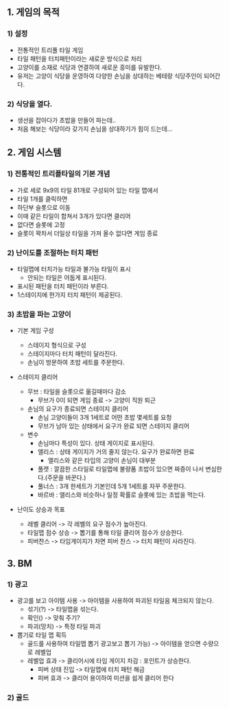 ## 1. 게임의 목적
### 1) 설정
- 전통적인 트리풀 타일 게임
- 타일 패턴을 터치패턴이라는 새로운 방식으로 처리
- 고양이를 소재로 식당과 연결하여 새로운 흥미를 유발한다.
- 유저는 고양이 식당을 운영하여 다양한 손님을 상대하는 베테랑 식당주인이 되어간다.

### 2) 식당을 열다.
- 생선을 잡아다가 초밥을 만들어 파는데..
- 처음 해보는 식당이라 갖가지 손님을 상대하기가 힘이 드는데...

## 2. 게임 시스템
### 1) 전통적인 트리플타일의 기본 개념 
- 가로 세로 9x9의 타일 81개로 구성되어 있는 타일 맵에서
- 타일 1개를 클릭하면
- 하단부 슬롯으로 이동
- 이때 같은 타일이 합쳐서 3개가 있다면 클리어
- 없다면 슬롯에 고정
- 슬롯이 꽉차서 더일상 타일을 가져 올수 없다면 게임 종료

### 2) 난이도를 조절하는 터치 패턴
- 타일맵에 터치가능 타일과 불가능 타일이 표시
  - 안되는 타일은 어둡게 표시된다.
- 표시된 패턴을 터치 패턴이라 부른다.
- 1스테이지에 한가지 터치 패턴이 제공된다.

### 3) 초밥을 파는 고양이
- 기본 게임 구성
  - 스테이지 형식으로 구성
  - 스테이지마다 터치 패턴이 달라진다.
  - 손님이 방문하여 초밥 세트를 주문한다.
- 스테이지 클리어
  - 무브 : 타일을 슬롯으로 옮길때마다 감소
    - 무브가 0이 되면 게임 종료 -> 고양이 직원 퇴근   
  - 손님의 요구가 종료되면 스테이지 클리어
    - 손님 고양이들이 3개 1세트로 어떤 초밥 몇세트를 요청
    - 무브가 남아 있는 상태에서 요구가 완료 되면 스테이지 클리어  
  - 변수
    - 손님마다 특성이 있다. 상태 게이지로 표시된다.
    - 앨리스 : 상태 게이지가 거의 줄지 않는다. 요구가 완료하면 완료
      - 앨리스와 같은 타입의 고양이 손님이 대부분 
    - 풀캣 : 깔끔한 스타일로 타일맵에 불량품 초밥이 있으면 짜증이 나서 변심한다.(주문을 바꾼다.)
    - 풀너스 : 3개 한세트가 기본인데 5개  1세트를 자꾸 주문한다.
    - 바르바 : 앨리스와 비슷하나 일정 확률로 슬롯에 있는 초밥을 먹는다.   

- 난이도 상승과 목표
  - 레벨 클리어 -> 각 레벨의 요구 점수가 높아진다.
  - 타일맵 점수 상승 -> 뽑기를 통해 타일 클리어 점수가 상승한다.
  - 피버챤스 -> 타임게이지가 차면 피버 찬스 -> 터치 패턴이 사라진다. 


## 3. BM
### 1) 광고
- 광고를 보고 아이템 사용 -> 아이템을 사용하여 파괴된 타일음 체크되지 않는다.
  - 섞기(?) -> 타일맵을 섞는다.
  - 확인() -> 맞춰 주기?
  - 파괴(망치) -> 특정 타일 파괴 
- 뽑기로 타일 맵 획득
  - 골드를 사용하여 타일맵 뽑기  광고보고 뽑기 가능) -> 아이템을 얻으면 수량으로 레벨업
  - 레벨업 효과 -> 클리어시에 타임 게이지 차감 : 포인트가 상승한다.
    - 피버 상태 진입 -> 타일맵에 터치 패턴 해금
    - 피버 효과 -> 클리어 용이하여 미션을 쉽게 클리어 한다

### 2) 골드

 







